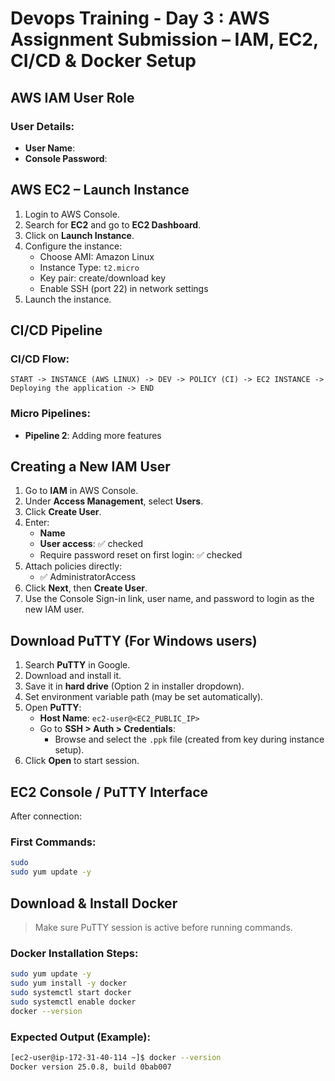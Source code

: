 # Devops Training - Day 3 : AWS Assignment Submission – IAM, EC2, CI/CD & Docker Setup


##  AWS IAM User Role


### User Details:
- **User Name**: 
- **Console Password**: 



##  AWS EC2 – Launch Instance
1. Login to AWS Console.
2. Search for **EC2** and go to **EC2 Dashboard**.
3. Click on **Launch Instance**.
4. Configure the instance:
   - Choose AMI: Amazon Linux
   - Instance Type: `t2.micro`
   - Key pair: create/download key
   - Enable SSH (port 22) in network settings
5. Launch the instance.



##  CI/CD Pipeline

###  CI/CD Flow:
```
START -> INSTANCE (AWS LINUX) -> DEV -> POLICY (CI) -> EC2 INSTANCE -> Deploying the application -> END
```

###  Micro Pipelines:
- **Pipeline 2**: Adding more features


##  Creating a New IAM User
1. Go to **IAM** in AWS Console.
2. Under **Access Management**, select **Users**.
3. Click **Create User**.
4. Enter:
   - **Name**
   - **User access**: ✅ checked
   - Require password reset on first login: ✅ checked
5. Attach policies directly:
   - ✅ AdministratorAccess
6. Click **Next**, then **Create User**.
7. Use the Console Sign-in link, user name, and password to login as the new IAM user.


## Download PuTTY (For Windows users)
1. Search **PuTTY** in Google.
2. Download and install it.
3. Save it in **hard drive** (Option 2 in installer dropdown).
4. Set environment variable path (may be set automatically).
5. Open **PuTTY**:
   - **Host Name**: `ec2-user@<EC2_PUBLIC_IP>`
   - Go to **SSH > Auth > Credentials**:
     - Browse and select the `.ppk` file (created from key during instance setup).
6. Click **Open** to start session.



##  EC2 Console / PuTTY Interface
After connection:

### First Commands:
```bash
sudo
sudo yum update -y
```



##  Download & Install Docker
> Make sure PuTTY session is active before running commands.

### Docker Installation Steps:
```bash
sudo yum update -y
sudo yum install -y docker
sudo systemctl start docker
sudo systemctl enable docker
docker --version
```

### Expected Output (Example):
```bash
[ec2-user@ip-172-31-40-114 ~]$ docker --version
Docker version 25.0.8, build 0bab007
```

